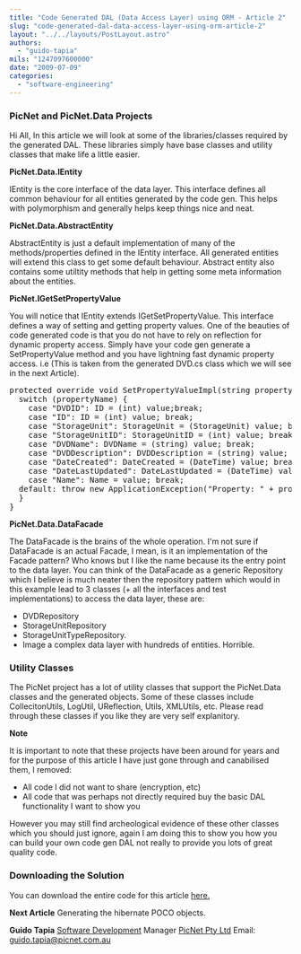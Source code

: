 ```yaml
---
title: "Code Generated DAL (Data Access Layer) using ORM - Article 2"
slug: "code-generated-dal-data-access-layer-using-orm-article-2"
layout: "../../layouts/PostLayout.astro"
authors: 
  - "guido-tapia"
mils: "1247097600000"
date: "2009-07-09"
categories: 
  - "software-engineering"
---
```


### PicNet and PicNet.Data Projects

Hi All, In this article we will look at some of the libraries/classes required by the generated DAL. These libraries simply have base classes and utility classes that make life a little easier.

**PicNet.Data.IEntity**

IEntity is the core interface of the data layer. This interface defines all common behaviour for all entities generated by the code gen. This helps with polymorphism and generally helps keep things nice and neat.

**PicNet.Data.AbstractEntity**

AbstractEntity is just a default implementation of many of the methods/properties defined in the IEntity interface. All generated entities will extend this class to get some default behaviour. Abstract entity also contains some utiltity methods that help in getting some meta information about the entities.

**PicNet.IGetSetPropertyValue**

You will notice that IEntity extends IGetSetPropertyValue. This interface defines a way of setting and getting property values. One of the beauties of code generated code is that you do not have to rely on reflection for dynamic property access. Simply have your code gen generate a SetPropertyValue method and you have lightning fast dynamic property access. i.e (This is taken from the generated DVD.cs class which we will see in the next Article).

<pre>protected override void SetPropertyValueImpl(string propertyName, object value) {
  switch (propertyName) {
    case "DVDID": ID = (int) value;break;
    case "ID": ID = (int) value; break;
    case "StorageUnit": StorageUnit = (StorageUnit) value; break;
    case "StorageUnitID": StorageUnitID = (int) value; break;
    case "DVDName": DVDName = (string) value; break;
    case "DVDDescription": DVDDescription = (string) value; break;
    case "DateCreated": DateCreated = (DateTime) value; break;
    case "DateLastUpdated": DateLastUpdated = (DateTime) value; break;
    case "Name": Name = value; break;
  default: throw new ApplicationException("Property: " + propertyName + " was not found in type DVD");
  }
}</pre>

**PicNet.Data.DataFacade**

The DataFacade is the brains of the whole operation. I'm not sure if DataFacade is an actual Facade, I mean, is it an implementation of the Facade pattern? Who knows but I like the name because its the entry point to the data layer. You can think of the DataFacade as a generic Repository which I believe is much neater then the repository pattern which would in this example lead to 3 classes (+ all the interfaces and test implementations) to access the data layer, these are:

- DVDRepository
- StorageUnitRepository
- StorageUnitTypeRepository.
- Image a complex data layer with hundreds of entities. Horrible.

### Utility Classes

The PicNet project has a lot of utility classes that support the PicNet.Data classes and the generated objects. Some of these classes include CollecitonUtils, LogUtil, UReflection, Utils, XMLUtils, etc. Please read through these classes if you like they are very self explanitory.

**Note**

It is important to note that these projects have been around for years and for the purpose of this article I have just gone through and canabilised them, I removed:

- All code I did not want to share (encryption, etc)
- All code that was perhaps not directly required buy the basic DAL functionality I want to show you

However you may still find archeological evidence of these other classes which you should just ignore, again I am doing this to show you how you can build your own code gen DAL not really to provide you lots of great quality code.

### Downloading the Solution

You can download the entire code for this article [here.](https://picnet.com.au/blogs/guido/files/2009/07/Article2.zip)

**Next Article** Generating the hibernate POCO objects.

**Guido Tapia** [Software Development](https://picnet.com.au/software-development.html) Manager [PicNet Pty Ltd](https://picnet.com.au) Email: guido.tapia@picnet.com.au
